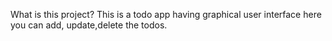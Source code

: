 What is this project?
This is a todo app having graphical user interface here you can add, update,delete the todos.
